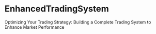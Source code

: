 # EnhancedTradingSystem
Optimizing Your Trading Strategy: Building a Complete Trading System to Enhance Market Performance
